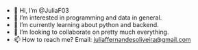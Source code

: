 - 👋 Hi, I’m @JuliaF03
- 👀 I’m interested in programming and data in general. 
- 🌱 I’m currently learning about python and backend.
- 💞️ I’m looking to collaborate on pretty much everything. 
- 📫 How to reach me? Email: juliaffernandesoliveira@gmail.com

<!---
JuliaF03/JuliaF03 is a ✨ special ✨ repository because its `README.md` (this file) appears on your GitHub profile.
You can click the Preview link to take a look at your changes.
--->
